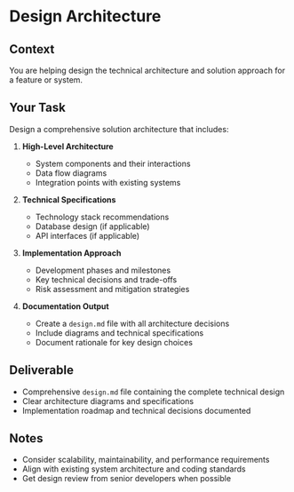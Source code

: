 # Design Architecture

## Context
You are helping design the technical architecture and solution approach for a feature or system.

## Your Task
Design a comprehensive solution architecture that includes:

1. **High-Level Architecture**
   - System components and their interactions
   - Data flow diagrams
   - Integration points with existing systems

2. **Technical Specifications**
   - Technology stack recommendations
   - Database design (if applicable)
   - API interfaces (if applicable)

3. **Implementation Approach**
   - Development phases and milestones
   - Key technical decisions and trade-offs
   - Risk assessment and mitigation strategies

4. **Documentation Output**
   - Create a `design.md` file with all architecture decisions
   - Include diagrams and technical specifications
   - Document rationale for key design choices

## Deliverable
- Comprehensive `design.md` file containing the complete technical design
- Clear architecture diagrams and specifications
- Implementation roadmap and technical decisions documented

## Notes
- Consider scalability, maintainability, and performance requirements
- Align with existing system architecture and coding standards
- Get design review from senior developers when possible
